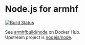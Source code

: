 # Node.js for armhf

[![Build Status](https://drone.thisone.rocks/api/badges/armhf-docker-library/node/status.svg)](https://drone.thisone.rocks/armhf-docker-library/node)

See [armhfbuild/node](https://hub.docker.com/r/armhfbuild/node) on Docker Hub.<br/>
Upstream project is [nodejs/node](https://github.com/nodejs/node).
